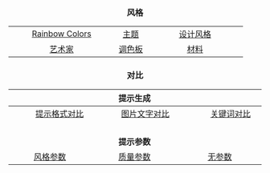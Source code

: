 <div align='center'>

<h3><pre>风格</pre></h3>

|                                                                                                                                                                                  |                                                                                                                                                                                      |                                                                                                                                                                                                                                  |
| :------------------------------------------------------------------------------------------------------------------------------------------------------------------------------: | :----------------------------------------------------------------------------------------------------------------------------------------------------------------------------------: | :------------------------------------------------------------------------------------------------------------------------------------------------------------------------------------------------------------------------------: |
| &nbsp;&nbsp;&nbsp;&nbsp;&nbsp;&nbsp;&nbsp;&nbsp; [Rainbow Colors](/Pages/MJ_V4/Style_Pages/Just_The_Style/Rainbow_of_Colors.md) &nbsp;&nbsp;&nbsp;&nbsp;&nbsp;&nbsp;&nbsp;&nbsp; |                                                              [主题](/Pages/MJ_V4/Style_Pages/Just_The_Style/Themes.md)                                                               | &nbsp;&nbsp;&nbsp;&nbsp;&nbsp;&nbsp;&nbsp;&nbsp;&nbsp;&nbsp;&nbsp;&nbsp;&nbsp;[设计风格](/Pages/MJ_V4/Style_Pages/Just_The_Style/Design_Styles.md)&nbsp;&nbsp;&nbsp;&nbsp;&nbsp;&nbsp;&nbsp;&nbsp;&nbsp;&nbsp;&nbsp;&nbsp;&nbsp; |
|                                                           [艺术家](/Pages/MJ_V4/Style_Pages/Just_The_Style/Artists.md)                                                           |                                                                              [调色板](/Pages/MJ_V4/Style_Pages/Just_The_Style/Colors_and_Palettes.md)                                                 |[材料](/Pages/MJ_V4/Style_Pages/Just_The_Style/Materials.md)                                                           |                                                              [物体](/Pages/MJ_V4/Style_Pages/Just_The_Style/Objects.md) 

<h3><pre>对比</pre></h3>

|                                                                                                                                                                                            |                                                                                              **提示生成**                                                                                              |                                                                                                                                                                                                                  |
| :----------------------------------------------------------------------------------------------------------------------------------------------------------------------------------------: | :----------------------------------------------------------------------------------------------------------------------------------------------------------------------------------------------------: | :--------------------------------------------------------------------------------------------------------------------------------------------------------------------------------------------------------------: |
| &nbsp;&nbsp;&nbsp;&nbsp;&nbsp;&nbsp;&nbsp;&nbsp; [提示格式对比](/Pages/MJ_V4/Comparison_Pages/Prompt_Writing/Prompt_Format_Comparison.md) &nbsp;&nbsp;&nbsp;&nbsp;&nbsp;&nbsp;&nbsp;&nbsp; | &nbsp;&nbsp;&nbsp;&nbsp;&nbsp;&nbsp;&nbsp;&nbsp;&nbsp; [图片文字对比](/Pages/MJ_V4/Comparison_Pages/Prompt_Writing/Text_In_Image_Comparison.md) &nbsp;&nbsp;&nbsp;&nbsp;&nbsp;&nbsp;&nbsp;&nbsp;&nbsp; | &nbsp;&nbsp;&nbsp;&nbsp;&nbsp;&nbsp;&nbsp;&nbsp;&nbsp;&nbsp;[关键词对比](/Pages/MJ_V4/Comparison_Pages/Prompt_Writing/Keyword_Weight_Comparison.md) &nbsp;&nbsp;&nbsp;&nbsp;&nbsp;&nbsp;&nbsp;&nbsp;&nbsp;&nbsp; |
|                                                                                                                                                                                            |                                                                                                                                                                                                        |
|                                                                                                                                                                                            |                                                                                              **提示参数**                                                                                              |                                                                                                                                                                                                                  |
|                                               [风格参数](/Pages/MJ_V4/Comparison_Pages/Parameters/Stylize_Comparison/Stylize_Comparison.md)                                                |                                                     [质量参数](/Pages/MJ_V4/Comparison_Pages/Parameters/Quality_Comparison/Quality_Comparison.md)                                                      |                                                                  [无参数](/Pages/MJ_V4/Comparison_Pages/Parameters/No_Parameter_Comparison.md)                                                                   |
</div>
